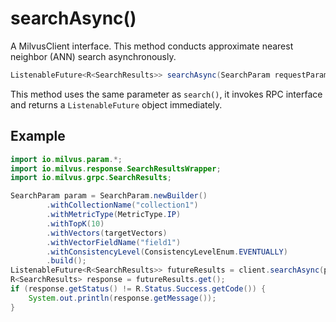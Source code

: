 # searchAsync()

A MilvusClient interface. This method conducts approximate nearest neighbor (ANN) search asynchronously.

```Java
ListenableFuture<R<SearchResults>> searchAsync(SearchParam requestParam);
```

This method uses the same parameter as `search()`, it invokes RPC interface and returns a `ListenableFuture` object immediately.

## Example

```Java
import io.milvus.param.*;
import io.milvus.response.SearchResultsWrapper;
import io.milvus.grpc.SearchResults;

SearchParam param = SearchParam.newBuilder()
        .withCollectionName("collection1")
        .withMetricType(MetricType.IP)
        .withTopK(10)
        .withVectors(targetVectors)
        .withVectorFieldName("field1")
        .withConsistencyLevel(ConsistencyLevelEnum.EVENTUALLY)
        .build();
ListenableFuture<R<SearchResults>> futureResults = client.searchAsync(param);
R<SearchResults> response = futureResults.get();
if (response.getStatus() != R.Status.Success.getCode()) {
    System.out.println(response.getMessage());
}
```
